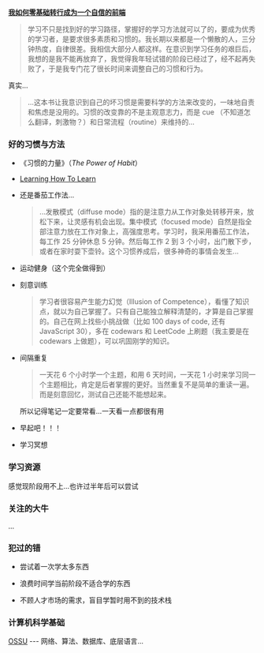 [ **我如何零基础转行成为一个自信的前端** ](https://www.yuque.com/fe9/basic/mchxkr#d3fad5be)

>  学习不只是找到好的学习路径，掌握好的学习方法就可以了的，要成为优秀的学习者，是要求很多素质和习惯的。我长期以来都是一个懒散的人，三分钟热度，自律很差。我相信大部分人都这样。在意识到学习任务的艰巨后，我想的是我不能再放弃了，我觉得我年轻试错的阶段已经过了，经不起再失败了，于是我专门花了很长时间来调整自己的习惯和行为。 

真实...

> ...这本书让我意识到自己的坏习惯是需要科学的方法来改变的，一味地自责和焦虑是没用的。习惯的改变靠的不是主观意志力，而是 cue （不知道怎么翻译，刺激物？）和日常流程（routine）来维持的... 

### 好的习惯与方法

-  《习惯的力量》（*The Power of Habit*） 

-  [Learning How To Learn](https://www.coursera.org/learn/learning-how-to-learn) 

  - 还是番茄工作法...

    >  ...发散模式（diffuse mode）指的是注意力从工作对象处转移开来，放松下来，让灵感有机会出现。集中模式（focused mode）自然是指全部注意力放在工作对象上，高强度思考。学习时，我采用番茄工作法，每工作 25 分钟休息 5 分钟。然后每工作 2 到 3 个小时，出门散下步，或者在家时耍下壶铃。这个习惯养成后，很多神奇的事情会发生...

  - 运动健身（这个完全做得到）

  - 刻意训练

    >  学习者很容易产生能力幻觉（Illusion of Competence），看懂了知识点，就以为自己掌握了。只有自己能独立解释清楚的，才算是自己掌握的。自己在网上找些小挑战做（比如 100 days of code, 还有 JavaScript 30），多在 codewars 和 LeetCode 上刷题（我主要是在 codewars 上做题），可以巩固刚学的知识。 

  - 间隔重复

    >  一天花 6 个小时学一个主题，和用 6 天时间，一天花 1 小时来学习同一个主题相比，肯定是后者掌握的更好。当然重复不是简单的重读一遍。而是刻意回忆，测试自己还能不能想起来。 

    所以记得笔记一定要常看...一天看一点都很有用

- 早起吧！！！

- 学习冥想

### 学习资源

感觉现阶段用不上...也许过半年后可以尝试

### 关注的大牛

...

### 犯过的错

-  尝试着一次学太多东西 

- 浪费时间学当前阶段不适合学的东西 
- 不顾人才市场的需求，盲目学暂时用不到的技术栈 

### 计算机科学基础

  [OSSU](https://github.com/ossu/computer-science)  --- 网络、算法、数据库、底层语言...